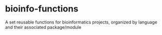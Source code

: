# bioinfo-functions
A set reusable functions for bioinformatics projects, organized by language and their associated package/module
